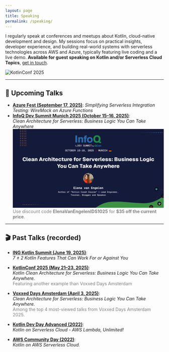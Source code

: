 ```yaml
---
layout: page
title: Speaking
permalink: /speaking/
---
```


I regularly speak at conferences and meetups about Kotlin, cloud-native development and design. My sessions focus on practical insights, developer experience, and building real-world systems with serverless technologies across AWS and Azure, typically featuring live coding and a live demo.
**Available for guest speaking on Kotlin and/or Serverless Cloud Topics**, [get in touch](mailto:elenavanengelen@vintik.nl).

 ![KotlinConf 2025](/assets/images/SpeakingKotlinConf2025.JPG)

---

## 🎤 Upcoming Talks

- [**Azure Fest (September 17, 2025)**](https://www.azurefest.nl/): *Simplifying Serverless Integration Testing: WireMock on Azure Functions*
- [**InfoQ Dev Summit Munich 2025 (October 15–16, 2025)**](https://devsummit.infoq.com/presentation/munich2025/clean-architecture-serverless-business-logic-you-can-take-anywhere):  
  *Clean Architecture for Serverless: Business Logic You Can Take Anywhere*
  ![InfoQ Dev Summit](/assets/images/InfoQDev.png)
  <span style="color:gray;">Use discount code <strong>ElenaVanEngelenIDS1025</strong> for <strong>$35 off the current price</strong>.</span>

---

## 🎬 Past Talks (recorded)

- [**ING Kotlin Summit (June 19, 2025)**](https://www.youtube.com/watch?app=desktop&v=0j5vhVn3nRs):  
  *7 ± 2 Kotlin Features That Can Work For or Against You* 

- [**KotlinConf 2025 (May 21–23, 2025)**](https://kotlinconf.com/talks/774210/):  
  *Kotlin Clean Architecture for Serverless: Business Logic You Can Take Anywhere.* <BR>
  <span style="color:gray">Featuring another example than Voxxed Days Amsterdam</span>

- [**Voxxed Days Amsterdam (April 3, 2025)**](https://www.youtube.com/watch?v=wz0GQbkrr1Q):  
  *Clean Architecture for Serverless: Business Logic You Can Take Anywhere.*  
  <span style="color:gray">Among the top 4 most-viewed talks from Voxxed Days Amsterdam 2025.</span>

- [**Kotlin Dev Day Advanced (2022)**](https://kotlindevday.com/videos/kotlin-on-serverless-cloud-aws-lambda-unlimited-elena-van-engelen-maslova/):  
  *Kotlin on Serverless Cloud - AWS Lambda, Unlimited!*

- [**AWS Community Day (2022)**](https://www.youtube.com/watch?v=GvAyaJZzQ5M):  
  *Kotlin on AWS Serverless Cloud.*
